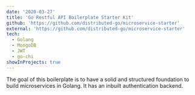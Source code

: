 ```yaml
---
date: '2020-03-27'
title: 'Go Restful API Boilerplate Starter Kit'
github: 'https://github.com/distributed-go/microservice-starter'
external: 'https://github.com/distributed-go/microservice-starter'
tech:
  - Golang
  - MongoDB
  - JWT
  - go-chi
showInProjects: true
---
```


The goal of this boilerplate is to have a solid and structured foundation to build microservices in Golang.
It has an inbuilt authentication backend.

